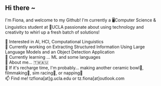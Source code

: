## Hi there ~

<!--
**tzfiona/tzfiona** is a ✨ _special_ ✨ repository because its `README.md` (this file) appears on your GitHub profile.

Here are some ideas to get you started:

- 🔭 I’m currently working on ...
- 🌱 I’m currently learning ...
- 👯 I’m looking to collaborate on ...
- 🤔 I’m looking for help with ...
- 💬 Ask me about ...
- 📫 How to reach me: ...
- 😄 Pronouns: ...
- ⚡ Fun fact: ...
-->

I'm Fiona, and welcome to my Github! I'm currently a 🖥️Computer Science & Linguistics student at 🏫UCLA passionate about using technology and creativity to whirl up a fresh batch of  solutions!    
    
🔎 Interested in AI, HCI, Computational Linguistics  
🔭 Currently working on Extracting Structured Information Using Large Language Models and an Object Detection Application    
🌱 Currently learning ... ML and some languages  
🧸 About me... 🇹🇼🇦🇺  
🌟 If it's recharge time, I'm probably... making another ceramic bowl🥣, filmmaking🎥, sim racing🏁, or napping🛌   
📫 Find me! tzfiona[at]g.ucla.edu or tz.fiona[at]outlook.com
